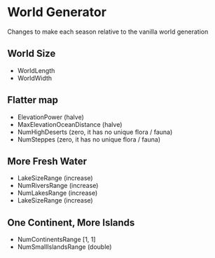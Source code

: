 # World Generator

Changes to make each season relative to the vanilla world generation

## World Size

- WorldLength
- WorldWidth

## Flatter map

- ElevationPower (halve)
- MaxElevationOceanDistance (halve)
- NumHighDeserts (zero, it has no unique flora / fauna)
- NumSteppes (zero, it has no unique flora / fauna)

## More Fresh Water

- LakeSizeRange (increase)
- NumRiversRange (increase)
- NumLakesRange (increase)
- LakeSizeRange (increase)

## One Continent, More Islands

- NumContinentsRange [1, 1]
- NumSmallIslandsRange (double)
